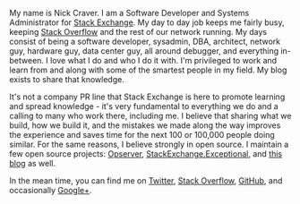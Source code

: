 My name is Nick Craver. I am a Software Developer and Systems Administrator for [Stack Exchange](https://stackexchange.com/). My day to day job keeps me fairly busy, keeping [Stack Overflow](https://stackoverflow.com/) and the rest of our network running. My days consist of being a software developer, sysadmin, DBA, architect, network guy, hardware guy, data center guy, all around debugger, and everything in-between. I love what I do and who I do it with. I'm privileged to work and learn from and along with some of the smartest people in my field. My blog exists to share that knowledge.

It's not a company PR line that Stack Exchange is here to promote learning and spread knowledge - it's very fundamental to everything we do and a calling to many who work there, including me. I believe that sharing what we build, how we build it, and the mistakes we made along the way improves the experience and saves time for the next 100 or 100,000 people doing similar. For the same reasons, I believe strongly in open source. I maintain a few open source projects: [Opserver](https://github.com/Opserver/Opserver), [StackExchange.Exceptional](https://github.com/NickCraver/StackExchange.Exceptional), and [this blog](https://github.com/NickCraver/nickcraver.github.com) as well.

In the mean time, you can find me on [Twitter](https://twitter.com/Nick_Craver), [Stack Overflow](https://stackoverflow.com/users/13249/nick-craver), [GitHub](https://github.com/NickCraver), and occasionally <a href="https://plus.google.com/109466935056652719352/posts" rel="me">Google+</a>.